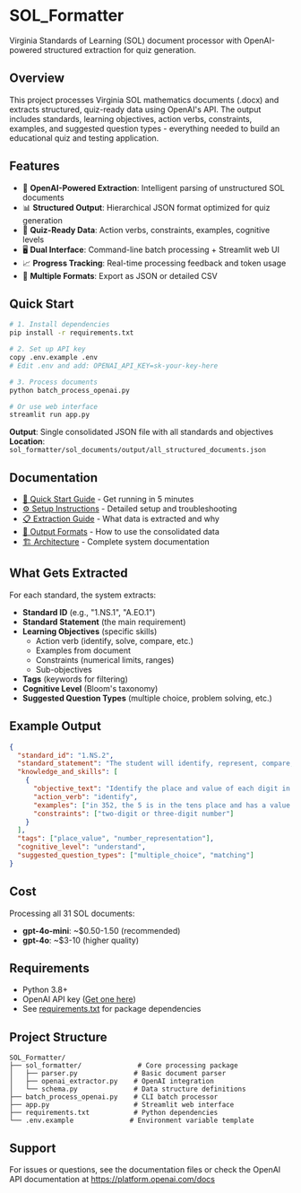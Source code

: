 # SOL_Formatter

Virginia Standards of Learning (SOL) document processor with OpenAI-powered structured extraction for quiz generation.

## Overview

This project processes Virginia SOL mathematics documents (.docx) and extracts structured, quiz-ready data using OpenAI's API. The output includes standards, learning objectives, action verbs, constraints, examples, and suggested question types - everything needed to build an educational quiz and testing application.

## Features

- 🤖 **OpenAI-Powered Extraction**: Intelligent parsing of unstructured SOL documents
- 📊 **Structured Output**: Hierarchical JSON format optimized for quiz generation
- 🎯 **Quiz-Ready Data**: Action verbs, constraints, examples, cognitive levels
- 🖥️ **Dual Interface**: Command-line batch processing + Streamlit web UI
- 📈 **Progress Tracking**: Real-time processing feedback and token usage
- 💾 **Multiple Formats**: Export as JSON or detailed CSV

## Quick Start

```bash
# 1. Install dependencies
pip install -r requirements.txt

# 2. Set up API key
copy .env.example .env
# Edit .env and add: OPENAI_API_KEY=sk-your-key-here

# 3. Process documents
python batch_process_openai.py

# Or use web interface
streamlit run app.py
```

**Output**: Single consolidated JSON file with all standards and objectives
**Location**: `sol_formatter/sol_documents/output/all_structured_documents.json`

## Documentation

- [📖 Quick Start Guide](QUICK_START.md) - Get running in 5 minutes
- [⚙️ Setup Instructions](SETUP.md) - Detailed setup and troubleshooting
- [📋 Extraction Guide](EXTRACTION_GUIDE.md) - What data is extracted and why
- [💾 Output Formats](OUTPUT_FORMATS.md) - How to use the consolidated data
- [🏗️ Architecture](CLAUDE.md) - Complete system documentation

## What Gets Extracted

For each standard, the system extracts:

- **Standard ID** (e.g., "1.NS.1", "A.EO.1")
- **Standard Statement** (the main requirement)
- **Learning Objectives** (specific skills)
  - Action verb (identify, solve, compare, etc.)
  - Examples from document
  - Constraints (numerical limits, ranges)
  - Sub-objectives
- **Tags** (keywords for filtering)
- **Cognitive Level** (Bloom's taxonomy)
- **Suggested Question Types** (multiple choice, problem solving, etc.)

## Example Output

```json
{
  "standard_id": "1.NS.2",
  "standard_statement": "The student will identify, represent, compare, and order whole numbers up to 120.",
  "knowledge_and_skills": [
    {
      "objective_text": "Identify the place and value of each digit in a two-digit or three-digit number.",
      "action_verb": "identify",
      "examples": ["in 352, the 5 is in the tens place and has a value of 50"],
      "constraints": ["two-digit or three-digit number"]
    }
  ],
  "tags": ["place_value", "number_representation"],
  "cognitive_level": "understand",
  "suggested_question_types": ["multiple_choice", "matching"]
}
```

## Cost

Processing all 31 SOL documents:
- **gpt-4o-mini**: ~$0.50-1.50 (recommended)
- **gpt-4o**: ~$3-10 (higher quality)

## Requirements

- Python 3.8+
- OpenAI API key ([Get one here](https://platform.openai.com/api-keys))
- See [requirements.txt](requirements.txt) for package dependencies

## Project Structure

```
SOL_Formatter/
├── sol_formatter/              # Core processing package
│   ├── parser.py              # Basic document parser
│   ├── openai_extractor.py    # OpenAI integration
│   └── schema.py              # Data structure definitions
├── batch_process_openai.py    # CLI batch processor
├── app.py                     # Streamlit web interface
├── requirements.txt           # Python dependencies
└── .env.example              # Environment variable template
```

## Support

For issues or questions, see the documentation files or check the OpenAI API documentation at https://platform.openai.com/docs
